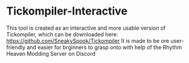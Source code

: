 # Tickompiler-Interactive
This tool is created as an interactive and more usable version of Tickompiler, which can be downloaded here:
https://github.com/SneakySpook/Tickompiler
It is made to be ore user-friendly and easier for brginners to grasp onto with help of the Rhythm Heaven Modding Server on Discord
